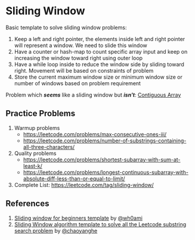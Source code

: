 # Sliding Window
Basic template to solve sliding window problems:
1. Keep a left and right pointer, the elements inside left and right pointer will represent a window. We need to slide this window
2. Have a counter or hash-map to count specific array input and keep on increasing the window toward right using outer loop
2. Have a while loop inside to reduce the window side by sliding toward right. Movement will be based on constraints of problem
3. Store the current maximum window size or minimum window size or number of windows based on problem requirement

Problem which ***seems*** like a sliding window but ***isn't***: [Contiguous Array](https://leetcode.com/problems/contiguous-array/)

## Practice Problems
1. Warmup problems
    - https://leetcode.com/problems/max-consecutive-ones-iii/
    - https://leetcode.com/problems/number-of-substrings-containing-all-three-characters/
2. Quality problems
    - https://leetcode.com/problems/shortest-subarray-with-sum-at-least-k/
    - https://leetcode.com/problems/longest-continuous-subarray-with-absolute-diff-less-than-or-equal-to-limit/
3. Complete List: https://leetcode.com/tag/sliding-window/

## References
1. [Sliding window for beginners template](https://leetcode.com/discuss/general-discussion/657507/sliding-window-for-beginners-problems-template-sample-solutions/) by [@wh0ami](https://leetcode.com/wh0ami/)
2. [Sliding Window algorithm template to solve all the Leetcode substring search problem](https://leetcode.com/problems/find-all-anagrams-in-a-string/discuss/92007/Sliding-Window-algorithm-template-to-solve-all-the-Leetcode-substring-search-problem.) by [@chaoyanghe](https://leetcode.com/chaoyanghe/)